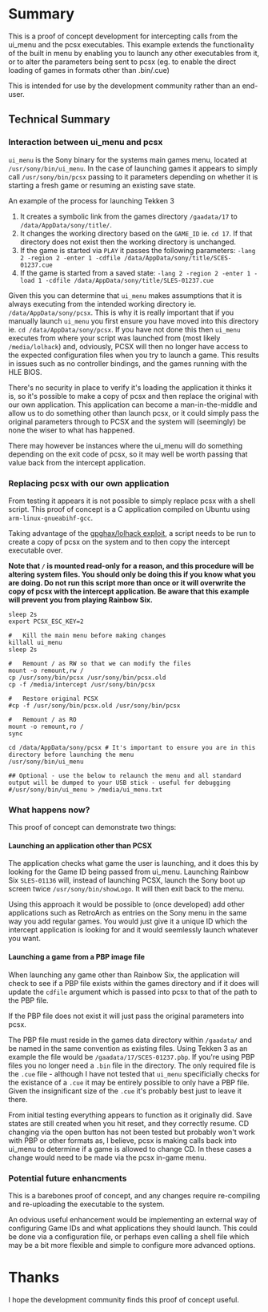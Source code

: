 # Summary
This is a proof of concept development for intercepting calls from the ui_menu and the pcsx executables. This example extends the functionality of the built in menu by enabling you to launch any other executables from it, or to alter the parameters being sent to pcsx (eg. to enable the direct loading of games in formats other than .bin/.cue)

This is intended for use by the development community rather than an end-user.

## Technical Summary

### Interaction between ui_menu and pcsx

`ui_menu` is the Sony binary for the systems main games menu, located at `/usr/sony/bin/ui_menu`. In the case of launching games it appears to simply call `/usr/sony/bin/pcsx` passing to it parameters depending on whether it is starting a fresh game or resuming an existing save state.

An example of the process for launching Tekken 3
1. It creates a symbolic link from the games directory `/gaadata/17` to `/data/AppData/sony/title/`.
2. It changes the working directory based on the `GAME_ID` ie. `cd 17`. If that directory does not exist then the working directory is unchanged. 
3.  If the game is started via `PLAY` it passes the following parameters:
`-lang 2 -region 2 -enter 1 -cdfile /data/AppData/sony/title/SCES-01237.cue`
4. If the game is started from a saved state:
`-lang 2 -region 2 -enter 1 -load 1 -cdfile /data/AppData/sony/title/SLES-01237.cue`

Given this you can determine that `ui_menu` makes assumptions that it is always executing from the intended working directory ie. `/data/AppData/sony/pcsx`. This is why it is really important that if you manually launch `ui_menu` you first ensure you have moved into this directory ie. `cd /data/AppData/sony/pcsx`. If you have not done this then `ui_menu` executes from where your script was launched from (most likely `/media/lolhack`) and, odviously, PCSX will then no longer have access to the expected configuration files when you try to launch a game. This results in issues such as no controller bindings, and the games running with the HLE BIOS.

There's no security in place to verify it's loading the application it thinks it is, so it's possible to make a copy of pcsx and then replace the original with our own application. This application can become a man-in-the-middle and allow us to do something other than launch pcsx, or it could simply pass the original parameters through to PCSX and the system will (seemingly) be none the wiser to what has happened.

There may however be instances where the ui_menu will do something depending on the exit code of pcsx, so it may well be worth passing that value back from the intercept application.

### Replacing pcsx with our own application

From testing it appears it is not possible to simply replace pcsx with a shell script. This proof of concept is a C application compiled on Ubuntu using `arm-linux-gnueabihf-gcc`.

Taking advantage of the [gpghax/lolhack exploit](https://github.com/justMaku/gpghax), a script needs to be run to create a copy of pcsx on the system and to then copy the intercept executable over. 

**Note that `/` is mounted read-only for a reason, and this procedure will be altering system files. You should only be doing this if you know what you are doing. Do not run this script more than once or it will overwrite the copy of pcsx with the intercept application. Be aware that this example will prevent you from playing Rainbow Six.**

```shell
sleep 2s
export PCSX_ESC_KEY=2

#   Kill the main menu before making changes
killall ui_menu
sleep 2s

#   Remount / as RW so that we can modify the files
mount -o remount,rw /
cp /usr/sony/bin/pcsx /usr/sony/bin/pcsx.old
cp -f /media/intercept /usr/sony/bin/pcsx

#   Restore original PCSX
#cp -f /usr/sony/bin/pcsx.old /usr/sony/bin/pcsx

#   Remount / as RO
mount -o remount,ro /
sync

cd /data/AppData/sony/pcsx # It's important to ensure you are in this directory before launching the menu
/usr/sony/bin/ui_menu

## Optional - use the below to relaunch the menu and all standard output will be dumped to your USB stick - useful for debugging
#/usr/sony/bin/ui_menu > /media/ui_menu.txt
```
### What happens now?

This proof of concept can demonstrate two things:
#### Launching an application other than PCSX
The application checks what game the user is launching, and it does this by looking for the Game ID being passed from ui_menu. Launching Rainbow Six `SLES-01136` will, instead of launching PCSX, launch the Sony boot up screen twice `/usr/sony/bin/showLogo`. It will then exit back to the menu.

Using this approach it would be possible to (once developed) add other applications such as RetroArch as entries on the Sony menu in the same way you add regular games. You would just give it a unique ID which the intercept application is looking for and it would seemlessly launch whatever you want.

#### Launching a game from a PBP image file
When launching any game other than Rainbow Six, the application will check to see if a PBP file exists within the games directory and if it does will update the `cdfile` argument which is passed into pcsx to that of the path to the PBP file. 

If the PBP file does not exist it will just pass the original parameters into pcsx.

The PBP file must reside in the games data directory within `/gaadata/` and be named in the same convention as existing files. Using Tekken 3 as an example the file would be `/gaadata/17/SCES-01237.pbp`. If you're using PBP files you no longer need a `.bin` file in the directory. The only required file is the `.cue` file - although I have not tested that `ui_menu` specificially checks for the existance of a `.cue` it may be entirely possible to only have a PBP file. Given the insignificant size of the `.cue` it's probably best just to leave it there.

From initial testing everything appears to function as it originally did. Save states are still created when you hit reset, and they correctly resume. CD changing via the open button has not been tested but probably won't work with PBP or other formats as, I believe, pcsx is making calls back into ui_menu to determine if a game is allowed to change CD. In these cases a change would need to be made via the pcsx in-game menu.

### Potential future enhancments 
This is a barebones proof of concept, and any changes require re-compiling and re-uploading the executable to the system.

An odvious useful enhancement would be implementing an external way of configuring Game IDs and what applications they should launch. This could be done via a configuration file, or perhaps even calling a shell file which may be a bit more flexible and simple to configure more advanced options.

# Thanks
I hope the development community finds this proof of concept useful.





